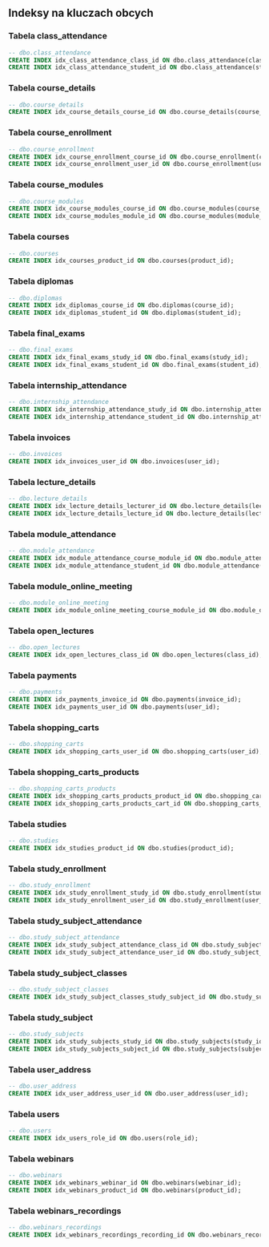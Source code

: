 ## Indeksy na kluczach obcych


### Tabela class_attendance
```sql
-- dbo.class_attendance
CREATE INDEX idx_class_attendance_class_id ON dbo.class_attendance(class_id);
CREATE INDEX idx_class_attendance_student_id ON dbo.class_attendance(student_id);
```
### Tabela course_details
```sql
-- dbo.course_details
CREATE INDEX idx_course_details_course_id ON dbo.course_details(course_id);
```
### Tabela course_enrollment
```sql
-- dbo.course_enrollment
CREATE INDEX idx_course_enrollment_course_id ON dbo.course_enrollment(course_id);
CREATE INDEX idx_course_enrollment_user_id ON dbo.course_enrollment(user_id);
```
### Tabela course_modules
```sql
-- dbo.course_modules
CREATE INDEX idx_course_modules_course_id ON dbo.course_modules(course_id);
CREATE INDEX idx_course_modules_module_id ON dbo.course_modules(module_id);
```
### Tabela courses
```sql
-- dbo.courses
CREATE INDEX idx_courses_product_id ON dbo.courses(product_id);
```
### Tabela diplomas
```sql
-- dbo.diplomas
CREATE INDEX idx_diplomas_course_id ON dbo.diplomas(course_id);
CREATE INDEX idx_diplomas_student_id ON dbo.diplomas(student_id);
```
### Tabela final_exams
```sql
-- dbo.final_exams
CREATE INDEX idx_final_exams_study_id ON dbo.final_exams(study_id);
CREATE INDEX idx_final_exams_student_id ON dbo.final_exams(student_id);
```
### Tabela internship_attendance
```sql
-- dbo.internship_attendance
CREATE INDEX idx_internship_attendance_study_id ON dbo.internship_attendance(study_id);
CREATE INDEX idx_internship_attendance_student_id ON dbo.internship_attendance(student_id);
```
### Tabela invoices
```sql
-- dbo.invoices
CREATE INDEX idx_invoices_user_id ON dbo.invoices(user_id);
```
### Tabela lecture_details
```sql
-- dbo.lecture_details
CREATE INDEX idx_lecture_details_lecturer_id ON dbo.lecture_details(lecturer_id);
CREATE INDEX idx_lecture_details_lecture_id ON dbo.lecture_details(lecture_id);
```
### Tabela module_attendance
```sql
-- dbo.module_attendance
CREATE INDEX idx_module_attendance_course_module_id ON dbo.module_attendance(course_module_id);
CREATE INDEX idx_module_attendance_student_id ON dbo.module_attendance(student_id);
```
### Tabela module_online_meeting
```sql
-- dbo.module_online_meeting
CREATE INDEX idx_module_online_meeting_course_module_id ON dbo.module_online_meeting(course_module_id);
```
### Tabela open_lectures
```sql
-- dbo.open_lectures
CREATE INDEX idx_open_lectures_class_id ON dbo.open_lectures(class_id);
```
### Tabela payments
```sql
-- dbo.payments
CREATE INDEX idx_payments_invoice_id ON dbo.payments(invoice_id);
CREATE INDEX idx_payments_user_id ON dbo.payments(user_id);
```
### Tabela shopping_carts
```sql
-- dbo.shopping_carts
CREATE INDEX idx_shopping_carts_user_id ON dbo.shopping_carts(user_id);
```
### Tabela shopping_carts_products
```sql
-- dbo.shopping_carts_products
CREATE INDEX idx_shopping_carts_products_product_id ON dbo.shopping_carts_products(product_id);
CREATE INDEX idx_shopping_carts_products_cart_id ON dbo.shopping_carts_products(cart_id);
```
### Tabela studies
```sql
-- dbo.studies
CREATE INDEX idx_studies_product_id ON dbo.studies(product_id);
```
### Tabela study_enrollment
```sql
-- dbo.study_enrollment
CREATE INDEX idx_study_enrollment_study_id ON dbo.study_enrollment(study_id);
CREATE INDEX idx_study_enrollment_user_id ON dbo.study_enrollment(user_id);
```
### Tabela study_subject_attendance
```sql
-- dbo.study_subject_attendance
CREATE INDEX idx_study_subject_attendance_class_id ON dbo.study_subject_attendance(class_id);
CREATE INDEX idx_study_subject_attendance_user_id ON dbo.study_subject_attendance(user_id);
```
### Tabela study_subject_classes
```sql
-- dbo.study_subject_classes
CREATE INDEX idx_study_subject_classes_study_subject_id ON dbo.study_subject_classes(study_subject_id);
```
### Tabela study_subject
```sql
-- dbo.study_subjects
CREATE INDEX idx_study_subjects_study_id ON dbo.study_subjects(study_id);
CREATE INDEX idx_study_subjects_subject_id ON dbo.study_subjects(subject_id);
```
### Tabela user_address
```sql
-- dbo.user_address
CREATE INDEX idx_user_address_user_id ON dbo.user_address(user_id);
```
### Tabela users
```sql
-- dbo.users
CREATE INDEX idx_users_role_id ON dbo.users(role_id);
```
### Tabela webinars
```sql
-- dbo.webinars
CREATE INDEX idx_webinars_webinar_id ON dbo.webinars(webinar_id);
CREATE INDEX idx_webinars_product_id ON dbo.webinars(product_id);
```
### Tabela webinars_recordings
```sql
-- dbo.webinars_recordings
CREATE INDEX idx_webinars_recordings_recording_id ON dbo.webinars_recordings(recording_id);
```
